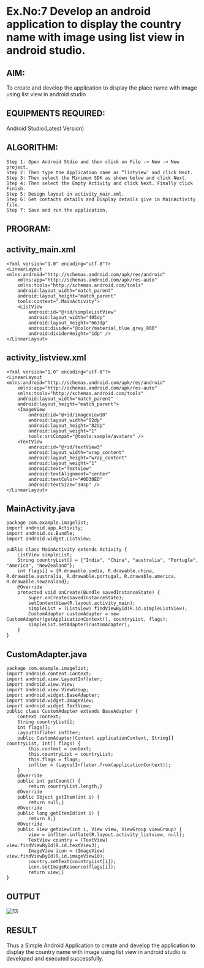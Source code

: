 # Ex.No:7 Develop an android application to display the country name with image using list view in android studio.
## AIM:
To create and develop the application to display the place name with image using list view in android studio
## EQUIPMENTS REQUIRED:
Android Studio(Latest Version)
## ALGORITHM:
```
Step 1: Open Android Stdio and then click on File -> New -> New project.
Step 2: Then type the Application name as “listview″ and click Next. 
Step 3: Then select the Minimum SDK as shown below and click Next.
Step 4: Then select the Empty Activity and click Next. Finally click Finish.
Step 5: Design layout in activity_main.xml.
Step 6: Get contacts details and Display details give in MainActivity file.
Step 7: Save and run the application.
```
## PROGRAM:
## activity_main.xml
```
<?xml version="1.0" encoding="utf-8"?>
<LinearLayout xmlns:android="http://schemas.android.com/apk/res/android"
    xmlns:app="http://schemas.android.com/apk/res-auto"
    xmlns:tools="http://schemas.android.com/tools"
    android:layout_width="match_parent"
    android:layout_height="match_parent"
    tools:context=".MainActivity">
    <ListView
        android:id="@+id/simpleListView"
        android:layout_width="405dp"
        android:layout_height="663dp"
        android:divider="@color/material_blue_grey_800"
        android:dividerHeight="1dp" />
</LinearLayout>
```
## activity_listview.xml
```
<?xml version="1.0" encoding="utf-8"?>
<LinearLayout xmlns:android="http://schemas.android.com/apk/res/android"
    xmlns:app="http://schemas.android.com/apk/res-auto"
    xmlns:tools="http://schemas.android.com/tools"
    android:layout_width="match_parent"
    android:layout_height="match_parent">
    <ImageView
        android:id="@+id/imageView10"
        android:layout_width="62dp"
        android:layout_height="82dp"
        android:layout_weight="1"
        tools:srcCompat="@tools:sample/avatars" />
    <TextView
        android:id="@+id/textView3"
        android:layout_width="wrap_content"
        android:layout_height="wrap_content"
        android:layout_weight="1"
        android:text="TextView"
        android:textAlignment="center"
        android:textColor="#0D30ED"
        android:textSize="34sp" />
</LinearLayout>
```
## MainActivity.java
```
package com.example.imagelist;
import android.app.Activity;
import android.os.Bundle;
import android.widget.ListView;

public class MainActivity extends Activity {
    ListView simpleList;
    String countryList[] = {"India", "China", "australia", "Portugle", "America", "NewZealand"};
    int flags[] = {R.drawable.india, R.drawable.china, R.drawable.australia, R.drawable.portugal, R.drawable.america, R.drawable.newzealand};
    @Override
    protected void onCreate(Bundle savedInstanceState) {
        super.onCreate(savedInstanceState);
        setContentView(R.layout.activity_main);
        simpleList = (ListView) findViewById(R.id.simpleListView);
        CustomAdapter customAdapter = new CustomAdapter(getApplicationContext(), countryList, flags);
        simpleList.setAdapter(customAdapter);
    }
}
```
## CustomAdapter.java
```
package com.example.imagelist;
import android.content.Context;
import android.view.LayoutInflater;
import android.view.View;
import android.view.ViewGroup;
import android.widget.BaseAdapter;
import android.widget.ImageView;
import android.widget.TextView;
public class CustomAdapter extends BaseAdapter {
    Context context;
    String countryList[];
    int flags[];
    LayoutInflater inflter;
    public CustomAdapter(Context applicationContext, String[] countryList, int[] flags) {
        this.context = context;
        this.countryList = countryList;
        this.flags = flags;
        inflter = (LayoutInflater.from(applicationContext));
    }
    @Override
    public int getCount() {
        return countryList.length;}
    @Override
    public Object getItem(int i) {
        return null;}
    @Override
    public long getItemId(int i) {
        return 0;}
    @Override
    public View getView(int i, View view, ViewGroup viewGroup) {
        view = inflter.inflate(R.layout.activity_listview, null);
        TextView country = (TextView) view.findViewById(R.id.textView3);
        ImageView icon = (ImageView) view.findViewById(R.id.imageView10);
        country.setText(countryList[i]);
        icon.setImageResource(flags[i]);
        return view;}
}
```
## OUTPUT
![13](https://github.com/Jayalakshm1/listview/assets/130430542/f24edfde-f2b6-4e3f-a0fa-010382d13965)
## RESULT
Thus a Simple Android Application to create and develop the application to display the country name with image using list view in android studio is developed and executed successfully.
